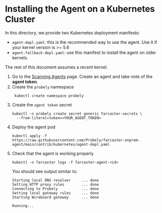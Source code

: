 # Installing the Agent on a Kubernetes Cluster

In this directory, we provide two Kubernetes deployment manifests:
  * `agent-depl.yaml`: this is the recommended way to use the agent. Use it if your kernel version is >= 5.6
  * `agent-fallback-depl.yaml`: use this manifest to install the agent on older kernels.

The rest of this document assumes a recent kernel.

1. Go to the [Scanning Agents](https://plus.probely.app/scanning-agents/) page.
   Create an agent and take note of the **agent token**.
2. Create the `probely` namespace
   ```shell
    kubectl create namespace probely
    ```
3. Create the `agent token` secret
   ```shell
   kubectl -n probely create secret generic farcaster-secrets \
     --from-literal=token=<YOUR_AGENT_TOKEN>
   ```
4. Deploy the agent pod
   ```shell
   kubectl apply -f https://raw.githubusercontent.com/Probely/farcaster-onprem-agent/main/contrib/kubernetes/agent-depl.yaml
   ```
5. Check that the agent is working properly
   ```shell
   kubectl -n farcaster logs -f farcaster-agent-<id>
   ```
   You should see output similar to:
   ```
   Starting local DNS resolver     ... done
   Setting HTTP proxy rules        ... done
   Connecting to Probely           ... done
   Setting local gateway rules     ... done
   Starting WireGuard gateway      ... done

   Running...
   ```
